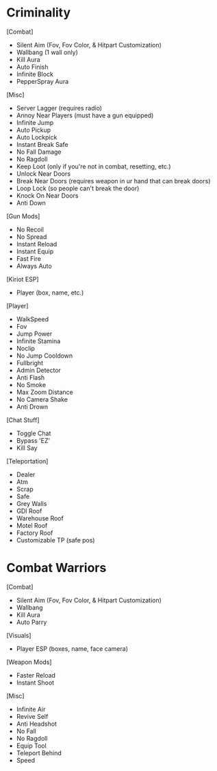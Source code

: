 # Criminality

[Combat]
  * Silent Aim (Fov, Fov Color, & Hitpart Customization)
  * Wallbang (1 wall only)
  * Kill Aura
  * Auto Finish
  * Infinite Block
  * PepperSpray Aura
  
[Misc]
  * Server Lagger (requires radio)
  * Annoy Near Players (must have a gun equipped)
  * Infinite Jump
  * Auto Pickup
  * Auto Lockpick
  * Instant Break Safe
  * No Fall Damage
  * No Ragdoll
  * Keep Loot (only if you're not in combat, resetting, etc.)
  * Unlock Near Doors
  * Break Near Doors (requires weapon in ur hand that can break doors)
  * Loop Lock (so people can't break the door)
  * Knock On Near Doors
  * Anti Down

[Gun Mods]
  * No Recoil
  * No Spread
  * Instant Reload
  * Instant Equip
  * Fast Fire
  * Always Auto

[Kiriot ESP]
  * Player (box, name, etc.)

[Player]
  * WalkSpeed
  * Fov
  * Jump Power
  * Infinite Stamina
  * Noclip
  * No Jump Cooldown
  * Fullbright
  * Admin Detector
  * Anti Flash
  * No Smoke
  * Max Zoom Distance
  * No Camera Shake
  * Anti Drown

[Chat Stuff]
  * Toggle Chat
  * Bypass 'EZ'
  * Kill Say

[Teleportation]
  * Dealer
  * Atm
  * Scrap
  * Safe
  * Grey Walls
  * GDI Roof
  * Warehouse Roof
  * Motel Roof
  * Factory Roof
  * Customizable TP (safe pos)

# Combat Warriors

[Combat]
  * Silent Aim (Fov, Fov Color, & Hitpart Customization)
  * Wallbang
  * Kill Aura
  * Auto Parry

[Visuals]
  * Player ESP (boxes, name, face camera)

[Weapon Mods]
  * Faster Reload
  * Instant Shoot

[Misc]
  * Infinite Air
  * Revive Self
  * Anti Headshot
  * No Fall
  * No Ragdoll
  * Equip Tool
  * Teleport Behind
  * Speed
